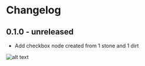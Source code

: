 # Changelog

## 0.1.0 - unreleased

- Add checkbox node created from 1 stone and 1 dirt

![alt text](<devlog/2024-10-31 1 first use.png>)
